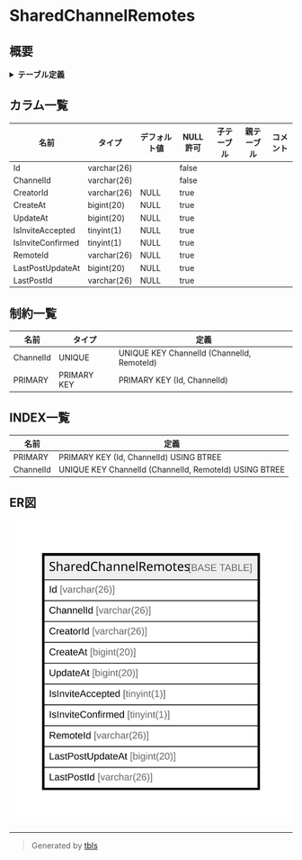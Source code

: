 # SharedChannelRemotes

## 概要

<details>
<summary><strong>テーブル定義</strong></summary>

```sql
CREATE TABLE `SharedChannelRemotes` (
  `Id` varchar(26) NOT NULL,
  `ChannelId` varchar(26) NOT NULL,
  `CreatorId` varchar(26) DEFAULT NULL,
  `CreateAt` bigint(20) DEFAULT NULL,
  `UpdateAt` bigint(20) DEFAULT NULL,
  `IsInviteAccepted` tinyint(1) DEFAULT NULL,
  `IsInviteConfirmed` tinyint(1) DEFAULT NULL,
  `RemoteId` varchar(26) DEFAULT NULL,
  `LastPostUpdateAt` bigint(20) DEFAULT NULL,
  `LastPostId` varchar(26) DEFAULT NULL,
  PRIMARY KEY (`Id`,`ChannelId`),
  UNIQUE KEY `ChannelId` (`ChannelId`,`RemoteId`)
) ENGINE=InnoDB DEFAULT CHARSET=utf8mb4
```

</details>

## カラム一覧

| 名前                | タイプ         | デフォルト値       | NULL許可   | 子テーブル      | 親テーブル      | コメント     |
| ----------------- | ----------- | ------------ | -------- | ---------- | ---------- | -------- |
| Id                | varchar(26) |              | false    |            |            |          |
| ChannelId         | varchar(26) |              | false    |            |            |          |
| CreatorId         | varchar(26) | NULL         | true     |            |            |          |
| CreateAt          | bigint(20)  | NULL         | true     |            |            |          |
| UpdateAt          | bigint(20)  | NULL         | true     |            |            |          |
| IsInviteAccepted  | tinyint(1)  | NULL         | true     |            |            |          |
| IsInviteConfirmed | tinyint(1)  | NULL         | true     |            |            |          |
| RemoteId          | varchar(26) | NULL         | true     |            |            |          |
| LastPostUpdateAt  | bigint(20)  | NULL         | true     |            |            |          |
| LastPostId        | varchar(26) | NULL         | true     |            |            |          |

## 制約一覧

| 名前        | タイプ         | 定義                                         |
| --------- | ----------- | ------------------------------------------ |
| ChannelId | UNIQUE      | UNIQUE KEY ChannelId (ChannelId, RemoteId) |
| PRIMARY   | PRIMARY KEY | PRIMARY KEY (Id, ChannelId)                |

## INDEX一覧

| 名前        | 定義                                                     |
| --------- | ------------------------------------------------------ |
| PRIMARY   | PRIMARY KEY (Id, ChannelId) USING BTREE                |
| ChannelId | UNIQUE KEY ChannelId (ChannelId, RemoteId) USING BTREE |

## ER図

![er](SharedChannelRemotes.svg)

---

> Generated by [tbls](https://github.com/k1LoW/tbls)
